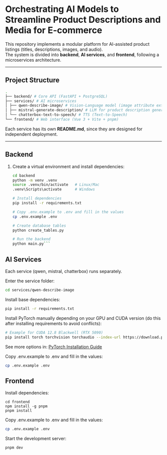 # Orchestrating AI Models to Streamline Product Descriptions and Media for E-commerce

This repository implements a modular platform for AI-assisted product listings (titles, descriptions, images, and audio).  
The system is divided into **backend**, **AI services**, and **frontend**, following a microservices architecture.

---

## Project Structure
```bash
.
├── backend/ # Core API (FastAPI + PostgreSQL)
├── services/ # AI microservices
│ ├── qwen-describe-image/ # Vision-Language model (image attribute extraction)
│ ├── mistral-generate-description/ # LLM for product description generation
│ └── chatterbox-text-to-speech/ # TTS (Text-to-Speech)
└── frontend/ # Web interface (Vue 3 + Vite + pnpm)
```
Each service has its own **README.md**, since they are designed for independent deployment.

---

## Backend

1. Create a virtual environment and install dependencies:
   ```bash
   cd backend
   python -m venv .venv
   source .venv/bin/activate   # Linux/Mac
   .venv\Scripts\activate      # Windows
   
   # Install dependencies
   pip install -r requirements.txt
   
   # Copy .env.example to .env and fill in the values
   cp .env.example .env
   
   # Create database tables
   python create_tables.py

   # Run the backend
   python main.py```

## AI Services

Each service (qwen, mistral, chatterbox) runs separately.

Enter the service folder:
```bash
cd services/qwen-describe-image
```

Install base dependencies:
```bash
pip install -r requirements.txt
```

Install PyTorch manually depending on your GPU and CUDA version
(do this after installing requirements to avoid conflicts):
```bash
# Example for CUDA 12.8 Blackwell (RTX 5090)
pip install torch torchvision torchaudio --index-url https://download.pytorch.org/whl/cu128
```
See more options in: [PyTorch Installation Guide](https://pytorch.org/get-started/locally/)

Copy .env.example to .env and fill in the values:
```bash
cp .env.example .env
```


## Frontend

Install dependencies:
```
cd frontend
npm install -g pnpm
pnpm install
```

Copy .env.example to .env and fill in the values:
```bash
cp .env.example .env
```

Start the development server:
```
pnpm dev
```